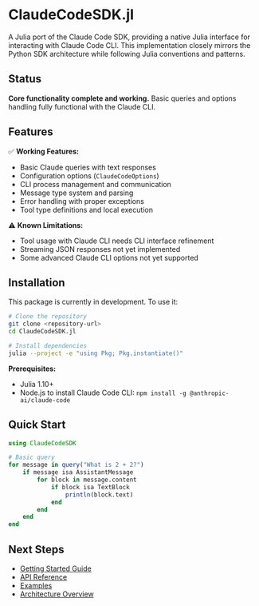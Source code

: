 # ClaudeCodeSDK.jl

A Julia port of the Claude Code SDK, providing a native Julia interface for interacting with Claude Code CLI. This implementation closely mirrors the Python SDK architecture while following Julia conventions and patterns.

## Status

**Core functionality complete and working.** Basic queries and options handling fully functional with the Claude CLI.

## Features

✅ **Working Features:**
- Basic Claude queries with text responses
- Configuration options (`ClaudeCodeOptions`)
- CLI process management and communication
- Message type system and parsing
- Error handling with proper exceptions
- Tool type definitions and local execution

⚠️ **Known Limitations:**
- Tool usage with Claude CLI needs CLI interface refinement
- Streaming JSON responses not yet implemented
- Some advanced Claude CLI options not yet supported

## Installation

This package is currently in development. To use it:

```bash
# Clone the repository
git clone <repository-url>
cd ClaudeCodeSDK.jl

# Install dependencies
julia --project -e "using Pkg; Pkg.instantiate()"
```

**Prerequisites:**
- Julia 1.10+
- Node.js to install Claude Code CLI: `npm install -g @anthropic-ai/claude-code`

## Quick Start

```julia
using ClaudeCodeSDK

# Basic query
for message in query("What is 2 + 2?")
    if message isa AssistantMessage
        for block in message.content
            if block isa TextBlock
                println(block.text)
            end
        end
    end
end
```

## Next Steps

- [Getting Started Guide](getting-started.md)
- [API Reference](api.md)
- [Examples](examples.md)
- [Architecture Overview](architecture.md)